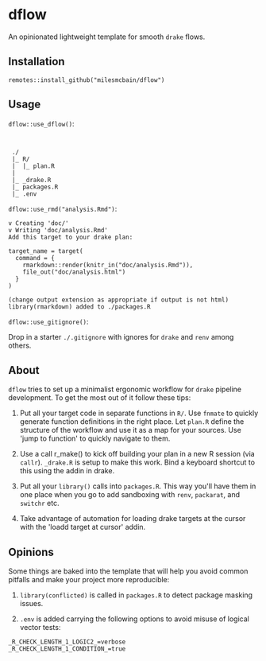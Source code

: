 # dflow

An opinionated lightweight template for smooth `drake` flows.

## Installation

`remotes::install_github("milesmcbain/dflow")`

## Usage

`dflow::use_dflow()`:

```


 ./
 |_ R/
 |  |_ plan.R
 |
 |_ _drake.R
 |_ packages.R
 |_ .env

```

`dflow::use_rmd("analysis.Rmd")`:

```
v Creating 'doc/'
v Writing 'doc/analysis.Rmd'
Add this target to your drake plan:

target_name = target(
  command = {
    rmarkdown::render(knitr_in("doc/analysis.Rmd")),
    file_out("doc/analysis.html")
  }
)

(change output extension as appropriate if output is not html)
library(rmarkdown) added to ./packages.R
```

`dflow::use_gitignore()`:

Drop in a starter `./.gitignore` with ignores for `drake` and `renv` among others.



## About

`dflow` tries to set up a minimalist ergonomic workflow for `drake` pipeline
development. To get the most out of it follow these tips:

1. Put all your target code in separate functions in `R/`. Use `fnmate` to
   quickly generate function definitions in the right place. Let `plan.R` define
   the structure of the workflow and use it as a map for your sources. Use 'jump
   to function' to quickly navigate to them.

2. Use a call r_make() to kick off building your plan in a new R session (via
   `callr`). `_drake.R` is setup to make this work. Bind a keyboard shortcut to
   this using the addin in drake.

3. Put all your `library()` calls into `packages.R`. This way you'll have them
   in one place when you go to add sandboxing with `renv`, `packarat`, and
   `switchr` etc.

4. Take advantage of automation for loading drake targets at the cursor with the
   'loadd target at cursor' addin.

## Opinions

Some things are baked into the template that will help you avoid common pitfalls
and make your project more reproducible:

1. `library(conflicted)` is called in `packages.R` to detect package masking issues.

2. `.env` is added carrying the following options to avoid misuse of logical vector tests:

```
_R_CHECK_LENGTH_1_LOGIC2_=verbose
_R_CHECK_LENGTH_1_CONDITION_=true
```
